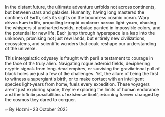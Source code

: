 
In the distant future, the ultimate adventure unfolds not across continents, but between stars and galaxies. Humanity, having long mastered the confines of Earth, sets its sights on the boundless cosmic ocean. Warp drives hum to life, propelling intrepid explorers across light-years, chasing the whispers of uncharted worlds, nebulae painted in impossible colors, and the potential for new life. Each jump through hyperspace is a leap into the unknown, promising not just new lands, but entirely new civilizations, ecosystems, and scientific wonders that could reshape our understanding of the universe.

This intergalactic odyssey is fraught with peril, a testament to courage in the face of the truly alien. Navigating rogue asteroid fields, deciphering cryptic signals from long-dead empires, or surviving the gravitational pull of black holes are just a few of the challenges. Yet, the allure of being the first to witness a supergiant's birth, or to make contact with an intelligent species light-years from home, fuels every expedition. These voyagers aren't just exploring space; they're exploring the limits of human endurance and the infinite possibilities of existence itself, returning forever changed by the cosmos they dared to conquer.

~ By Hozmi - 23 October 2025
